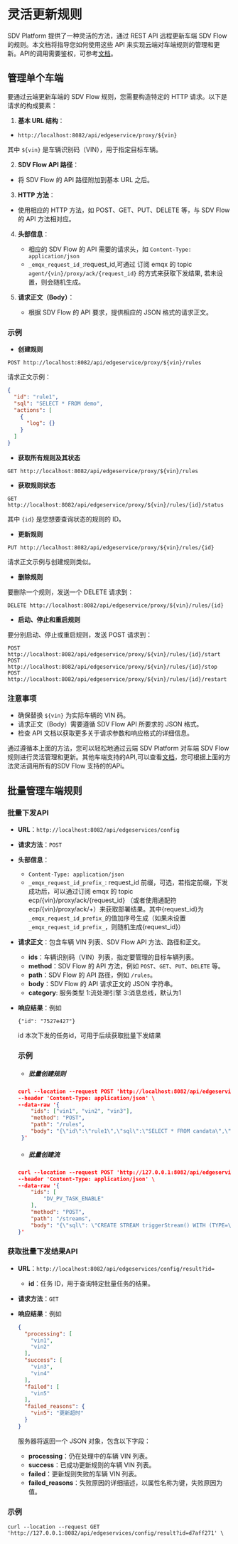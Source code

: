 # 灵活更新规则

SDV Platform 提供了一种灵活的方法，通过 REST API 远程更新车端 SDV Flow 的规则。本文档将指导您如何使用这些 API 来实现云端对车端规则的管理和更新。API的调用需要鉴权，可参考[文档](jwt.md)。

## 管理单个车端

要通过云端更新车端的 SDV Flow 规则，您需要构造特定的 HTTP 请求。以下是请求的构成要素：

1. **基本 URL 结构**：
   
- `http://localhost:8082/api/edgeservice/proxy/${vin}`
   
其中 `${vin}` 是车辆识别码（VIN），用于指定目标车辆。
   
2. **SDV Flow API 路径**：
   
- 将 SDV Flow 的 API 路径附加到基本 URL 之后。
   
3. **HTTP 方法**：
   
- 使用相应的 HTTP 方法，如 POST、GET、PUT、DELETE 等，与 SDV Flow 的 API 方法相对应。
   
4. **头部信息**：
   
   - 相应的 SDV Flow 的 API 需要的请求头，如 `Content-Type: application/json`
   - `_emqx_request_id_`:request_id,可通过 订阅 emqx 的 topic `agent/{vin}/proxy/ack/{request_id}`  的方式来获取下发结果, 若未设置，则会随机生成。
   
5. **请求正文（Body）**：

   - 根据 SDV Flow 的 API 要求，提供相应的 JSON 格式的请求正文。

### 示例

- **创建规则**

```
POST http://localhost:8082/api/edgeservice/proxy/${vin}/rules
```

请求正文示例：
```json
{
  "id": "rule1",
  "sql": "SELECT * FROM demo",
  "actions": [
    {
      "log": {}
    }
  ]
}
```

- **获取所有规则及其状态**

```
GET http://localhost:8082/api/edgeservice/proxy/${vin}/rules
```

- **获取规则状态**

```
GET http://localhost:8082/api/edgeservice/proxy/${vin}/rules/{id}/status
```

其中 `{id}` 是您想要查询状态的规则的 ID。

- **更新规则**

```
PUT http://localhost:8082/api/edgeservice/proxy/${vin}/rules/{id}
```

请求正文示例与创建规则类似。

- **删除规则**

要删除一个规则，发送一个 DELETE 请求到：

```
DELETE http://localhost:8082/api/edgeservice/proxy/${vin}/rules/{id}
```

- **启动、停止和重启规则**

要分别启动、停止或重启规则，发送 POST 请求到：

```
POST http://localhost:8082/api/edgeservice/proxy/${vin}/rules/{id}/start
POST http://localhost:8082/api/edgeservice/proxy/${vin}/rules/{id}/stop
POST http://localhost:8082/api/edgeservice/proxy/${vin}/rules/{id}/restart
```

### 注意事项
- 确保替换 `${vin}` 为实际车辆的 VIN 码。
- 请求正文（Body）需要遵循 SDV Flow API 所要求的 JSON 格式。
- 检查 API 文档以获取更多关于请求参数和响应格式的详细信息。

通过遵循本上面的方法，您可以轻松地通过云端 SDV Platform 对车端 SDV Flow 规则进行灵活管理和更新。其他车端支持的API,可以查看[文档](https://ekuiper.org/docs/zh/latest/api/restapi/overview.html)，您可根据上面的方法灵活调用所有的SDV Flow 支持的的APi。

## 批量管理车端规则

### 批量下发API

- **URL**：`http://localhost:8082/api/edgeservices/config`

- **请求方法**：`POST`

- **头部信息**：

  - `Content-Type: application/json`
  - `_emqx_request_id_prefix_`: request_id 前缀，可选，若指定前缀，下发成功后，可以通过订阅 emqx 的 topic ecp/{vin}/proxy/ack/{request_id} （或者使用通配符ecp/{vin}/proxy/ack/+）来获取部署结果。其中{request_id}为`_emqx_request_id_prefix_`的值加序号生成（如果未设置`_emqx_request_id_prefix_`，则随机生成{request_id}）

- **请求正文**：包含车辆 VIN 列表、SDV Flow API 方法、路径和正文。

  - **ids**：车辆识别码（VIN）列表，指定要管理的目标车辆列表。
  - **method**：SDV Flow 的 API 方法，例如 `POST`、`GET`、`PUT`、`DELETE` 等。
  - **path**：SDV Flow 的 API 路径，例如 `/rules`。
  - **body**：SDV Flow 的 API 请求正文的 JSON 字符串。
  - **category**: 服务类型 1:流处理引擎 3:消息总线，默认为1

- **响应结果**：例如

  ```
  {"id": "7527e427"}
  ```

  id 本次下发的任务id，可用于后续获取批量下发结果

  ### 示例

  - ##### 批量创建规则

  ```json
  curl --location --request POST 'http://localhost:8082/api/edgeservices/config' \
  --header 'Content-Type: application/json' \
  --data-raw '{
      "ids": ["vin1", "vin2", "vin3"],
      "method": "POST",
      "path": "/rules",
      "body": "{\"id\":\"rule1\",\"sql\":\"SELECT * FROM candata\",\"actions\":[{\"mqtt\":{\"sendSingle\":true,\"server\":\"tcp://127.0.0.1:1883\",\"topic\":\"results/rule1\"}}]}"
   }'
  ```

  - ##### 批量创建流

  ```json
  curl --location --request POST 'http://127.0.0.1:8082/api/edgeservices/config' \
  --header 'Content-Type: application/json' \
  --data-raw '{
      "ids": [
          "DV_PV_TASK_ENABLE"
      ],
      "method": "POST",
      "path": "/streams",
      "body": "{\"sql\": \"CREATE STREAM triggerStream() WITH (TYPE=\\\"memory\\\", FORMAT=\\\"json\\\", DATASOURCE=\\\"trigger\\\")\"}"
  }'
  ```

### 获取批量下发结果API

- **URL**：`http://localhost:8082/api/edgeservices/config/result?id=`

  - **id**：任务 ID，用于查询特定批量任务的结果。

- **请求方法**：`GET`

- **响应结果**：例如

  ```json
  {
    "processing": [
      "vin1",
      "vin2"
    ],
    "success": [
      "vin3",
      "vin4"
    ],
    "failed": [
      "vin5"
    ],
    "failed_reasons": {
      "vin5": "更新超时"
    }
  }
  ```

  服务器将返回一个 JSON 对象，包含以下字段：

  - **processing**：仍在处理中的车辆 VIN 列表。
  - **success**：已成功更新规则的车辆 VIN 列表。
  - **failed**：更新规则失败的车辆 VIN 列表。
  - **failed_reasons**：失败原因的详细描述，以属性名称为键，失败原因为值。

### **示例**

```shell
curl --location --request GET 'http://127.0.0.1:8082/api/edgeservices/config/result?id=d7aff271' \
```

